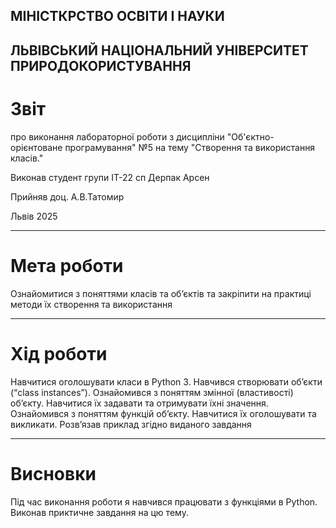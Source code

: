 ## МІНІСТКРСТВО ОСВІТИ І НАУКИ 
## ЛЬВІВСЬКИЙ НАЦІОНАЛЬНИЙ УНІВЕРСИТЕТ ПРИРОДОКОРИСТУВАННЯ
# Звіт
про виконання лабораторної роботи з дисципліни "Об'єктно-орієнтоване програмування" №5
на тему "Створення та використання класів."

Виконав студент групи ІТ-22 сп 
Дерпак Арсен

Прийняв доц. А.В.Татомир

Львів 2025

______________
# Мета роботи

Ознайомитися з поняттями класів та об’єктів та закріпити на практиці методи їх створення та використання


______________
# Хід роботи

Навчитися оголошувати класи в Python 3.
Навчився створювати об’єкти (“class instances”).
Ознайомився з поняттям змінної (властивості) обʼєкту. Навчитися їх
задавати та отримувати їхні значення.
Ознайомився з поняттям функцій об’єкту. Навчитися їх оголошувати
та викликати.
Розв’язав приклад згідно виданого завдання

__________________

# Висновки

Під час виконання роботи я навчився працювати з функціями в Python. Виконав приктичне завдання на цю тему.  
